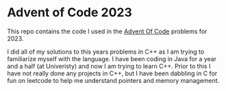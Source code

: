 # Advent of Code 2023
This repo contains the code I used in the [Advent Of Code](https://adventofcode.com/) problems for 2023.

I did all of my solutions to this years problems in C++ as I am trying to familiarize myself with the language. I have been coding in Java for a year and a half (at Univeristy) and now I am trying to learn C++. Prior to this I have not really done any projects in C++, but I have been dabbling in C for fun on leetcode to help me understand pointers and memory management.
